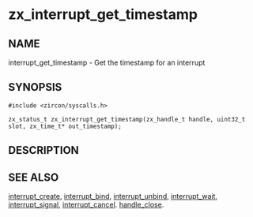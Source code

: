# zx_interrupt_get_timestamp

## NAME

interrupt_get_timestamp - Get the timestamp for an interrupt

## SYNOPSIS

```
#include <zircon/syscalls.h>

zx_status_t zx_interrupt_get_timestamp(zx_handle_t handle, uint32_t slot, zx_time_t* out_timestamp);

```

## DESCRIPTION



## SEE ALSO

[interrupt_create](interrupt_create.md),
[interrupt_bind](interrupt_bind.md),
[interrupt_unbind](interrupt_unbind.md),
[interrupt_wait](interrupt_wait.md),
[interrupt_signal](interrupt_signal.md),
[interrupt_cancel](interrupt_cancel.md).
[handle_close](handle_close.md).
